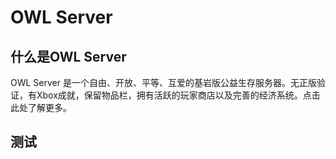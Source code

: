 # OWL Server

## 什么是OWL Server

OWL Server 是一个自由、开放、平等、互爱的基岩版公益生存服务器。无正版验证，有Xbox成就，保留物品栏，拥有活跃的玩家商店以及完善的经济系统。点击此处了解更多。
## 测试

